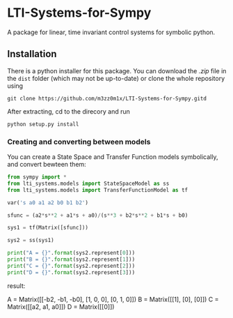 # LTI-Systems-for-Sympy

A package for linear, time invariant control systems for symbolic python. 

## Installation

There is a python installer for this package. You can download the *.zip* file in the `dist` folder (which may not be up-to-date) or clone the whole repository using
```
git clone https://github.com/m3zz0m1x/LTI-Systems-for-Sympy.gitd
```
After extracting, cd to the direcory and run
```
python setup.py install
```

### Creating and converting between models
You can create a State Space and Transfer Function models symbolically, and convert bewteen them:
```python
from sympy import *
from lti_systems.models import StateSpaceModel as ss
from lti_systems.models import TransferFunctionModel as tf

var('s a0 a1 a2 b0 b1 b2')

sfunc = (a2*s**2 + a1*s + a0)/(s**3 + b2*s**2 + b1*s + b0)

sys1 = tf(Matrix([sfunc]))

sys2 = ss(sys1)

print("A = {}".format(sys2.represent[0]))
print("B = {}".format(sys2.represent[1]))
print("C = {}".format(sys2.represent[2]))
print("D = {}".format(sys2.represent[3]))
```

result:

A = Matrix([[-b2, -b1, -b0], [1, 0, 0], [0, 1, 0]])
B = Matrix([[1], [0], [0]])
C = Matrix([[a2, a1, a0]])
D = Matrix([[0]])

